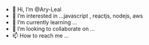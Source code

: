 - 👋 Hi, I’m @Ary-Leal
- 👀 I’m interested in ...javascript , reactjs, nodejs, aws
- 🌱 I’m currently learning ...
- 💞️ I’m looking to collaborate on ...
- 📫 How to reach me ...

<!---
Ary-Leal/Ary-Leal is a ✨ special ✨ repository because its `README.md` (this file) appears on your GitHub profile.
You can click the Preview link to take a look at your changes.
--->
